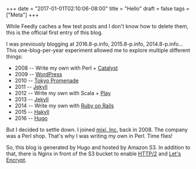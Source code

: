 +++
date = "2017-01-01T02:10:06-08:00"
title = "Hello"
draft = false
tags = ["Meta"]
+++

While Feedly caches a few test posts and I don't know how to delete them,
this is the official first entry of this blog.

I was previously blogging at 2016.8-p.info, 2015.8-p.info, 2014.8-p.info...
This one-blog-per-year experiment allowed me to explore multiple different things:

- 2008 -- Write my own with Perl + [Catalyst](http://www.catalystframework.org/)
- 2009 -- [WordPress](https://wordpress.org/)
- 2010 -- [Tokyo Promenade](http://fallabs.com/tokyopromenade/)
- 2011 -- [Jekyll](http://jekyllrb.com/)
- 2012 -- Write my own with Scala + [Play](https://playframework.com/)
- 2013 -- [Jekyll](http://jekyllrb.com/)
- 2014 -- Write my own with [Ruby on Rails](http://rubyonrails.org/)
- 2015 -- [Hakyll](https://jaspervdj.be/hakyll/)
- 2016 -- [Hugo](http://gohugo.io/)

But I decided to settle down. I joined [mixi, Inc.](http://mixi.co.jp/) back in 2008. The company was a Perl shop. That's why I was writing my own in Perl. Time flies!

So, this blog is generated by Hugo and hosted by Amazon S3. In addition to that, there is Nginx in front of the S3 bucket to enable [HTTP/2](https://tools.ietf.org/html/rfc7540) and [Let's Encrypt](https://letsencrypt.org/).
